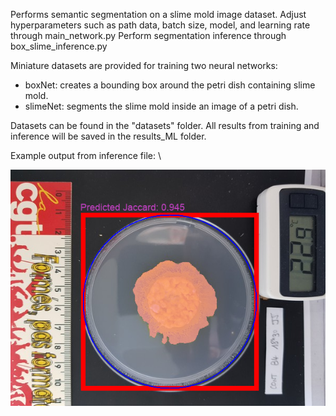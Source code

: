 Performs semantic segmentation on a slime mold image dataset. Adjust hyperparameters such as path data, batch size, model, and learning rate through main_network.py
Perform segmentation inference through box_slime_inference.py

Miniature datasets are provided for training two neural networks: 
- boxNet: creates a bounding box around the petri dish containing slime mold.
- slimeNet: segments the slime mold inside an image of a petri dish.

Datasets can be found in the "datasets" folder.
All results from training and inference will be saved in the results_ML folder.

Example output from inference file: \\

![alt text](https://github.com/justinle4/SlimeMoldSegmentation/blob/master/sample_output/Protocole10__B2__ConJ5ExB4_prediction.png?raw=true)
